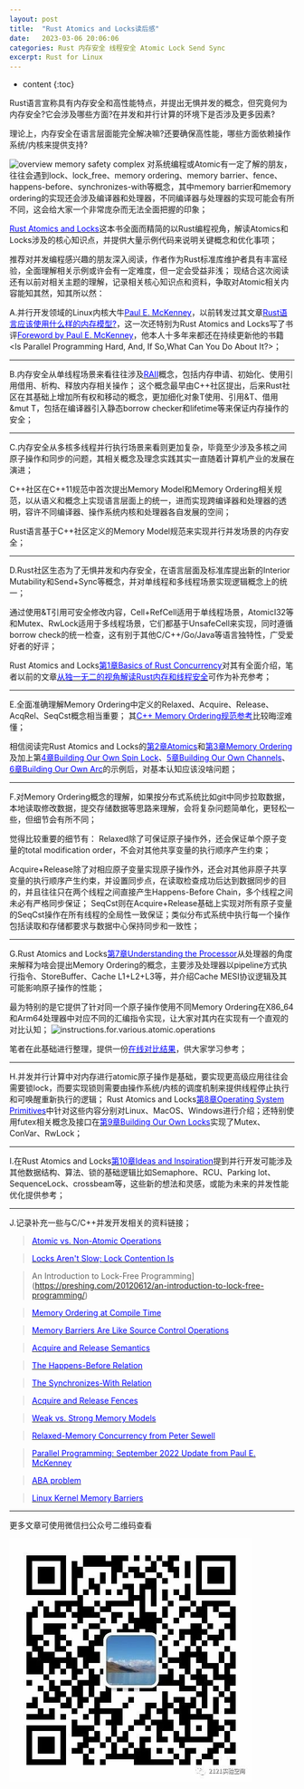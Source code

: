```yaml
---
layout: post
title:  "Rust Atomics and Locks读后感"
date:   2023-03-06 20:06:06
categories: Rust 内存安全 线程安全 Atomic Lock Send Sync
excerpt: Rust for Linux
---
```


* content
{:toc}

Rust语言宣称具有内存安全和高性能特点，并提出无惧并发的概念，但究竟何为内存安全?它会涉及哪些方面?在并发和并行计算的环境下是否涉及更多因素?

理论上，内存安全在语言层面能完全解决嘛?还要确保高性能，哪些方面依赖操作系统/内核来提供支持?

![overview memory safety complex](nasa.image.for.memory.safety.png "overview memory safety complex")
对系统编程或Atomic有一定了解的朋友，往往会遇到lock、lock_free、memory ordering、memory barrier、fence、happens-before、synchronizes-with等概念，其中memory barrier和memory ordering的实现还会涉及编译器和处理器，不同编译器与处理器的实现可能会有所不同，这会给大家一个非常庞杂而无法全面把握的印象；

[<font color="blue">Rust Atomics and Locks</font>](https://marabos.nl/atomics/)这本书全面而精简的以Rust编程视角，解读Atomics和Locks涉及的核心知识点，并提供大量示例代码来说明关键概念和优化事项；

推荐对并发编程感兴趣的朋友深入阅读，作者作为Rust标准库维护者具有丰富经验，全面理解相关示例或许会有一定难度，但一定会受益非浅；
现结合这次阅读还有以前对相关主题的理解，记录相关核心知识点和资料，争取对Atomic相关内容能知其然，知其所以然：

A.并行开发领域的Linux内核大牛[<font color="blue">Paul E. McKenney</font>](https://paulmck.livejournal.com/)，以前转发过其文章[<font color="blue">Rust语言应该使用什么样的内存模型?</font>](https://mp.weixin.qq.com/s?__biz=MzIxMTM0MjM4Mg==&mid=2247483875&idx=1&sn=74af1e8851eea45f9cf2b7e959dd7ff1)，这一次还特别为Rust Atomics and Locks写了书评[<font color="blue">Foreword by Paul E. McKenney</font>](https://marabos.nl/atomics/foreword.html)，他本人十多年来都还在持续更新他的书籍<Is Parallel Programming Hard, And, If So,What Can You Do About It?>；

---
B.内存安全从单线程场景来看往往涉及[<font color="blue">RAII</font>](https://en.cppreference.com/w/cpp/language/raii)概念，包括内存申请、初始化、使用引用借用、析构、释放内存相关操作；
这个概念最早由C++社区提出，后来Rust社区在其基础上增加所有权和移动的概念，更加细化对象T使用、引用&T、借用&mut T，包括在编译器引入静态borrow checker和lifetime等来保证内存操作的安全；

---
C.内存安全从多核多线程并行执行场景来看则更加复杂，毕竟至少涉及多核之间原子操作和同步的问题，其相关概念及理念实践其实一直随着计算机产业的发展在演进；

C++社区在C++11规范中首次提出Memory Model和Memory Ordering相关规范，以从语义和概念上实现语言层面上的统一，进而实现跨编译器和处理器的透明，容许不同编译器、操作系统内核和处理器各自发展的空间；

Rust语言基于C++社区定义的Memory Model规范来实现并行并发场景的内存安全；

---
D.Rust社区生态为了无惧并发和内存安全，在语言层面及标准库提出新的Interior Mutability和Send+Sync等概念，并对单线程和多线程场景实现逻辑概念上的统一；

通过使用&T引用可安全修改内容，Cell+RefCell适用于单线程场景，AtomicI32等和Mutex、RwLock适用于多线程场景，它们都基于UnsafeCell来实现，同时遵循borrow check的统一检查，这有别于其他C/C++/Go/Java等语言独特性，广受爱好者的好评；

Rust Atomics and Locks[<font color="blue">第1章Basics of Rust Concurrency</font>](https://marabos.nl/atomics/basics.html)对其有全面介绍，笔者以前的文章[<font color="blue">从独一无二的视角解读Rust内存和线程安全</font>](http://mp.weixin.qq.com/s?__biz=MzIxMTM0MjM4Mg==&mid=2247483902&idx=1&sn=6533c2959e315d184ba48914576ac4b2)可作为补充参考；

---
E.全面准确理解Memory Ordering中定义的Relaxed、Acquire、Release、AcqRel、SeqCst概念相当重要；
其[<font color="blue">C++ Memory Ordering规范参考</font>](https://en.cppreference.com/w/cpp/atomic/memory_order)比较晦涩难懂；

相信阅读完Rust Atomics and Locks的[<font color="blue">第2章Atomics</font>](https://marabos.nl/atomics/atomics.html)和[<font color="blue">第3章Memory Ordering</font>](https://marabos.nl/atomics/memory-ordering.html)及加上第[<font color="blue">4章Building Our Own Spin Lock</font>](https://marabos.nl/atomics/building-spinlock.html)、[<font color="blue">5章Building Our Own Channels</font>](https://marabos.nl/atomics/building-channels.html)、[<font color="blue">6章Building Our Own Arc</font>](https://marabos.nl/atomics/building-arc.html)的示例后，对基本认知应该没啥问题；

---
F.对Memory Ordering概念的理解，如果按分布式系统比如git中同步拉取数据，本地读取修改数据，提交存储数据等思路来理解，会将复杂问题简单化，更轻松一些，但细节会有所不同；

觉得比较重要的细节有：
Relaxed除了可保证原子操作外，还会保证单个原子变量的total modification order，不会对其他共享变量的执行顺序产生约束；

Acquire+Release除了对相应原子变量实现原子操作外，还会对其他非原子共享变量的执行顺序产生约束，并设置同步点，在读取检查成功后达到数据同步的目的，并且往往只在两个线程之间直接产生Happens-Before Chain，多个线程之间未必有严格同步保证；
SeqCst则在Acquire+Release基础上实现对所有原子变量的SeqCst操作在所有线程的全局性一致保证；类似分布式系统中执行每一个操作包括读取和存储都要求与数据中心保持同步和一致性；

---
G.Rust Atomics and Locks[<font color="blue">第7章Understanding the Processor</font>](https://marabos.nl/atomics/hardware.html)从处理器的角度来解释为啥会提出Memory Ordering的概念，主要涉及处理器以pipeline方式执行指令、StoreBuffer、Cache L1+L2+L3等，并介绍Cache MESI协议逻辑及其可能影响原子操作的性能；

最为特别的是它提供了针对同一个原子操作使用不同Memory Ordering在X86_64和Arm64处理器中对应不同的汇编指令实现，让大家对其内在实现有一个直观的对比认知；
![instructions.for.various.atomic.operations](instructions.for.various.atomic.operations.png "instructions overview for atomic operations")

笔者在此基础进行整理，提供一份[<font color="blue">在线对比结果</font>](https://godbolt.org/z/fvnos15sz)，供大家学习参考；

---
H.并发并行计算中对内存进行atomic原子操作是基础，要实现更高级应用往往会需要锁lock，而要实现锁则需要由操作系统/内核的调度机制来提供线程停止执行和可唤醒重新执行的逻辑；
Rust Atomics and Locks[<font color="blue">第8章Operating System Primitives</font>](https://marabos.nl/atomics/os-primitives.html)中针对这些内容分别对Linux、MacOS、Windows进行介绍；还特别使用futex相关概念及接口在[<font color="blue">第9章Building Our Own Locks</font>](https://marabos.nl/atomics/building-locks.html)实现了Mutex、ConVar、RwLock；

---
I.在Rust Atomics and Locks[<font color="blue">第10章Ideas and Inspiration</font>](https://marabos.nl/atomics/inspiration.html)提到并行开发可能涉及其他数据结构、算法、锁的基础逻辑比如Semaphore、RCU、Parking lot、SequenceLock、crossbeam等，这些新的想法和灵感，或能为未来的并发性能优化提供参考；

---
J.记录补充一些与C/C++并发开发相关的资料链接；
>[<font color="blue">Atomic vs. Non-Atomic Operations</font>](https://preshing.com/20130618/atomic-vs-non-atomic-operations/)

>[<font color="blue">Locks Aren't Slow; Lock Contention Is</font>](https://preshing.com/20111118/locks-arent-slow-lock-contention-is/)

>An Introduction to Lock-Free Programming</font>](https://preshing.com/20120612/an-introduction-to-lock-free-programming/)

>[<font color="blue">Memory Ordering at Compile Time</font>](https://preshing.com/20120625/memory-ordering-at-compile-time/)

>[<font color="blue">Memory Barriers Are Like Source Control Operations</font>](https://preshing.com/20120710/memory-barriers-are-like-source-control-operations/)

>[<font color="blue">Acquire and Release Semantics</font>](https://preshing.com/20120913/acquire-and-release-semantics/)

>[<font color="blue">The Happens-Before Relation</font>](https://preshing.com/20130702/the-happens-before-relation/)

>[<font color="blue">The Synchronizes-With Relation</font>](https://preshing.com/20130823/the-synchronizes-with-relation/)

>[<font color="blue">Acquire and Release Fences</font>](https://preshing.com/20130922/acquire-and-release-fences/)

>[<font color="blue">Weak vs. Strong Memory Models</font>](https://preshing.com/20120930/weak-vs-strong-memory-models/)

>[<font color="blue">Relaxed-Memory Concurrency from Peter Sewell</font>](https://www.cl.cam.ac.uk/~pes20/weakmemory/)

>[<font color="blue">Parallel Programming: September 2022 Update from Paul E. McKenney</font>](https://arxiv.org/abs/1701.00854)

>[<font color="blue">ABA problem</font>](https://en.wikipedia.org/wiki/ABA_problem)

>[<font color="blue">Linux Kernel Memory Barriers</font>](https://www.kernel.org/doc/Documentation/memory-barriers.txt)

---
更多文章可使用微信扫公众号二维码查看

![qrcode.2121labs.](/imgs/qrcode_for_gh_07bc06f8b91d_430.jpg "qrcode.2121labs")

